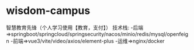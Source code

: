 # wisdom-campus
智慧教育先锋（个人学习使用【教育，支付】） 技术栈: -后端=>springboot/springcloud/springsecurity/nacos/minio/redis/mysql/openfeign -前端=>vue3/vite/video/axios/element-plus -运维=>nginx/docker
